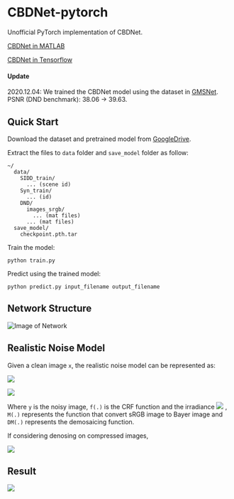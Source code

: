 # CBDNet-pytorch

Unofficial PyTorch implementation of CBDNet.

[CBDNet in MATLAB](https://github.com/GuoShi28/CBDNet)

[CBDNet in Tensorflow](https://github.com/IDKiro/CBDNet-tensorflow)

#### Update

2020.12.04: We trained the CBDNet model using the dataset in [GMSNet](https://doi.org/10.1109/LSP.2020.3039726). PSNR (DND benchmark): 38.06 -> 39.63.

## Quick Start

Download the dataset and pretrained model from [GoogleDrive](https://drive.google.com/drive/folders/1-e2nPCr_eP1cTDhFFes27Rjj-QXzMk5u?usp=sharing).

Extract the files to `data` folder and `save_model` folder as follow:

```
~/
  data/
    SIDD_train/
      ... (scene id)
    Syn_train/
      ... (id)
    DND/
      images_srgb/
        ... (mat files)
      ... (mat files)
  save_model/
    checkpoint.pth.tar
```

Train the model:

```
python train.py
```

Predict using the trained model:

```
python predict.py input_filename output_filename
```

## Network Structure

![Image of Network](imgs/CBDNet_v13.png)

## Realistic Noise Model
Given a clean image `x`, the realistic noise model can be represented as:

![](http://latex.codecogs.com/gif.latex?\\textbf{y}=f(\\textbf{DM}(\\textbf{L}+n(\\textbf{L}))))

![](http://latex.codecogs.com/gif.latex?n(\\textbf{L})=n_s(\\textbf{L})+n_c)

Where `y` is the noisy image, `f(.)` is the CRF function and the irradiance ![](http://latex.codecogs.com/gif.latex?\\textbf{L}=\\textbf{M}f^{-1}(\\textbf{x})) , `M(.)` represents the function that convert sRGB image to Bayer image and `DM(.)` represents the demosaicing function.

If considering denosing on compressed images, 

![](http://latex.codecogs.com/gif.latex?\\textbf{y}=JPEG(f(\\textbf{DM}(\\textbf{L}+n(\\textbf{L})))))

## Result

![](imgs/results.png)

